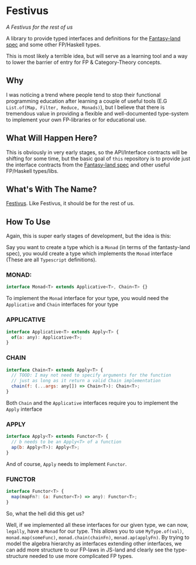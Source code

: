 # Festivus

_A Festivus for the rest of us_

A library to provide typed interfaces and definitions for the [Fantasy-land spec](https://github.com/fantasyland/fantasy-land) and some other FP/Haskell types.

This is most likely a terrible idea, but will serve as a learning tool and a way to lower the barrier of entry for FP & Category-Theory concepts.

## Why

I was noticing a trend where people tend to stop their functional programming education after learning a couple of useful tools (E.G `List.of(Map, Filter, Reduce, Monads)`), but I believe that there is tremendous value in providing a flexible and well-documented type-system to implement your own FP-libraries or for educational use.

## What Will Happen Here?

This is obviously in very early stages, so the API/Interface contracts will be shifting for some time, but the basic goal of `this` repository is to provide just the interface contracts from the [Fantasy-land spec](https://github.com/fantasyland/fantasy-land) and other useful FP/Haskell types/libs.

## What's With The Name?

[Festivus](https://en.wikipedia.org/wiki/Festivus). Like Festivus, it should be for the rest of us.

## How To Use

Again, this is super early stages of development, but the idea is this:

Say you want to create a type which is a `Monad` (in terms of the fantasty-land spec), you would create a type which implements the `Monad` interface (These are all `Typescript` definitions).

### MONAD:

```javascript
interface Monad<T> extends Applicative<T>, Chain<T> {}
```

To implement the `Monad` interface for your type, you would need the `Applicative` and `Chain` interfaces for your type

### APPLICATIVE

```javascript
interface Applicative<T> extends Apply<T> {
  of(a: any): Applicative<T>;
}
```

### CHAIN

```javascript
interface Chain<T> extends Apply<T> {
  // TOOD: I may not need to specify arguments for the function
  // just as long as it return a valid Chain implementation
  chain(f: (...args: any[]) => Chain<T>): Chain<T>;
}
```

Both `Chain` and the `Applicative` interfaces require you to implement the `Apply` interface

### APPLY

```javascript
interface Apply<T> extends Functor<T> {
  // b needs to be an Apply<T> of a function
  ap(b: Apply<T>): Apply<T>;
}
```

And of course, `Apply` needs to implement `Functor`.

### FUNCTOR

```javascript
interface Functor<T> {
  map(mapFn?: (a: Functor<T>) => any): Functor<T>;
}
```

So, what the hell did this get us?

Well, if we implemented all these interfaces for our given type, we can now, `legally`, have a `Monad` for our type. This allows you to use `MyType.of(val)`, `monad.map(someFunc)`, `monad.chain(chainFn)`, `monad.ap(applyFn)`. By trying to model the algebra hierarchy as interfaces extending other interfaces, we can add more structure to our FP-laws in JS-land and clearly see the type-structure needed to use more complicated FP types.
